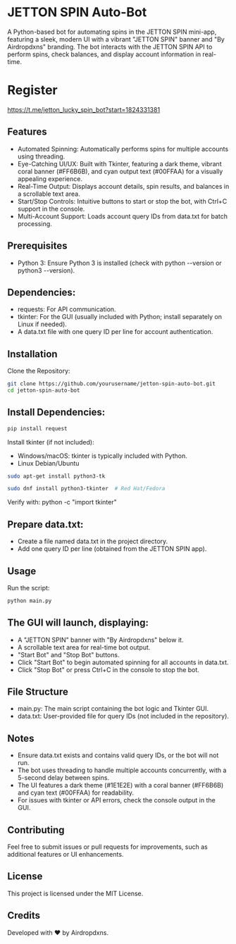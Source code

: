 # JETTON SPIN Auto-Bot
A Python-based bot for automating spins in the JETTON SPIN mini-app, featuring a sleek, modern UI with a vibrant "JETTON SPIN" banner and "By Airdropdxns" branding. The bot interacts with the JETTON SPIN API to perform spins, check balances, and display account information in real-time.

# Register

https://t.me/jetton_lucky_spin_bot?start=1824331381

## Features

- Automated Spinning: Automatically performs spins for multiple accounts using threading.
- Eye-Catching UI/UX: Built with Tkinter, featuring a dark theme, vibrant coral banner (#FF6B6B), and cyan output text (#00FFAA) for a visually appealing experience.
- Real-Time Output: Displays account details, spin results, and balances in a scrollable text area.
- Start/Stop Controls: Intuitive buttons to start or stop the bot, with Ctrl+C support in the console.
- Multi-Account Support: Loads account query IDs from data.txt for batch processing.

## Prerequisites

- Python 3: Ensure Python 3 is installed (check with python --version or python3 --version).

## Dependencies:
- requests: For API communication.
- tkinter: For the GUI (usually included with Python; install separately on Linux if needed).
- A data.txt file with one query ID per line for account authentication.

## Installation

Clone the Repository:

```bash
git clone https://github.com/yourusername/jetton-spin-auto-bot.git
cd jetton-spin-auto-bot
```


## Install Dependencies:

```bash
pip install request
```

Install tkinter (if not included):

- Windows/macOS: tkinter is typically included with Python.
- Linux Debian/Ubuntu
``` bash
sudo apt-get install python3-tk
```
```bash
sudo dnf install python3-tkinter  # Red Hat/Fedora
```
Verify with:
python -c "import tkinter"

## Prepare data.txt:

- Create a file named data.txt in the project directory.
- Add one query ID per line (obtained from the JETTON SPIN app).

## Usage

Run the script:
```bash
python main.py
```

## The GUI will launch, displaying:
- A "JETTON SPIN" banner with "By Airdropdxns" below it.
- A scrollable text area for real-time bot output.
- "Start Bot" and "Stop Bot" buttons.
- Click "Start Bot" to begin automated spinning for all accounts in data.txt.
- Click "Stop Bot" or press Ctrl+C in the console to stop the bot.

## File Structure

- main.py: The main script containing the bot logic and Tkinter GUI.
- data.txt: User-provided file for query IDs (not included in the repository).

## Notes

- Ensure data.txt exists and contains valid query IDs, or the bot will not run.
- The bot uses threading to handle multiple accounts concurrently, with a 5-second delay between spins.
- The UI features a dark theme (#1E1E2E) with a coral banner (#FF6B6B) and cyan text (#00FFAA) for readability.
- For issues with tkinter or API errors, check the console output in the GUI.

## Contributing
Feel free to submit issues or pull requests for improvements, such as additional features or UI enhancements.

## License
This project is licensed under the MIT License.

## Credits
Developed with ❤️ by Airdropdxns.
